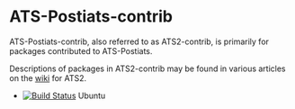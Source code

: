 # ATS-Postiats-contrib
ATS-Postiats-contrib, also referred to as ATS2-contrib, is primarily for
packages contributed to ATS-Postiats.

Descriptions of packages in ATS2-contrib may be found in various articles
on the [wiki](https://github.com/githwxi/ATS-Postiats/wiki/contrib) for ATS2.

* [![Build Status](https://travis-ci.org/githwxi/ATS-Postiats-contrib.svg?branch=master)](https://travis-ci.org/githwxi/ATS-Postiats-contrib) Ubuntu
